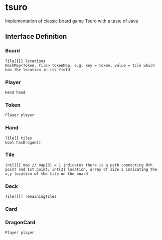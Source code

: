# tsuro

Implementation of classic board game Tsuro with a taste of Java

## Interface Definition

### Board
```
Tile[][] locations
HashMap<Token, Tile> tokenMap, e.g. key = token, value = tile which 
has the location in its field
```

### Player
```
Hand hand
```
### Token 
```
Player player
```
### Hand
```
Tile[] tiles
bool hasDragon()
```
### Tile
```
int[][] map // map[0] = 1 indicates there is a path connecting 0th point and 1st point; int[2] location, array of size 2 indicating the x,y location of the tile on the board

```

### Deck
```
Tile[][] remainingTiles
```

### Card
### DragonCard
```
Player player
```


